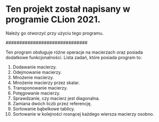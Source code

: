# Ten projekt został napisany w programie CLion 2021.
Należy go otworzyć przy użyciu tego programu.

##############################

Ten program obsługuje różne operacje na macierzach oraz posiada dodatkowe funkcjonalności. Lista zadań, które posiada program to:

1. Dodawanie macierzy.
2. Odejmowanie macierzy.
3. Mnożenie macierzy.
4. Mnożenie macierzy przez skalar.
5. Transponowanie macierzy.
6. Potęgowanie macierzy.
7. Sprawdzanie, czy macierz jest diagonalna.
8. Zamiana dwóch liczb przez referencję.
9. Sortowanie bąbelkowe tablicy.
10. Sortowanie w kolejności rosnącej każdego wiersza macierzy osobno.
